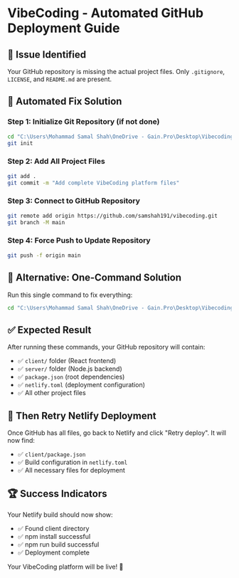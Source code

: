 # VibeCoding - Automated GitHub Deployment Guide

## 🚨 Issue Identified
Your GitHub repository is missing the actual project files. Only `.gitignore`, `LICENSE`, and `README.md` are present.

## 🚀 Automated Fix Solution

### Step 1: Initialize Git Repository (if not done)
```bash
cd "C:\Users\Mohammad Samal Shah\OneDrive - Gain.Pro\Desktop\Vibecoding"
git init
```

### Step 2: Add All Project Files
```bash
git add .
git commit -m "Add complete VibeCoding platform files"
```

### Step 3: Connect to GitHub Repository
```bash
git remote add origin https://github.com/samshah191/vibecoding.git
git branch -M main
```

### Step 4: Force Push to Update Repository
```bash
git push -f origin main
```

## 🎯 Alternative: One-Command Solution

Run this single command to fix everything:
```bash
cd "C:\Users\Mohammad Samal Shah\OneDrive - Gain.Pro\Desktop\Vibecoding" && git add . && git commit -m "Deploy VibeCoding platform" && git remote set-url origin https://github.com/samshah191/vibecoding.git && git push -f origin main
```

## ✅ Expected Result
After running these commands, your GitHub repository will contain:
- ✅ `client/` folder (React frontend)
- ✅ `server/` folder (Node.js backend) 
- ✅ `package.json` (root dependencies)
- ✅ `netlify.toml` (deployment configuration)
- ✅ All other project files

## 🔄 Then Retry Netlify Deployment
Once GitHub has all files, go back to Netlify and click "Retry deploy". It will now find:
- ✅ `client/package.json`
- ✅ Build configuration in `netlify.toml`
- ✅ All necessary files for deployment

## 🏆 Success Indicators
Your Netlify build should now show:
- ✅ Found client directory
- ✅ npm install successful
- ✅ npm run build successful
- ✅ Deployment complete

Your VibeCoding platform will be live! 🎉